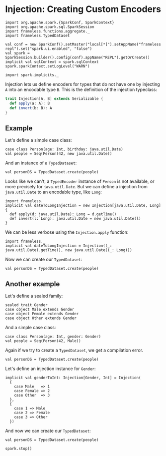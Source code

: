 # Injection: Creating Custom Encoders

```tut:invisible
import org.apache.spark.{SparkConf, SparkContext}
import org.apache.spark.sql.SparkSession
import frameless.functions.aggregate._
import frameless.TypedDataset

val conf = new SparkConf().setMaster("local[*]").setAppName("frameless repl").set("spark.ui.enabled", "false")
val spark = SparkSession.builder().config(conf).appName("REPL").getOrCreate()
implicit val sqlContext = spark.sqlContext
spark.sparkContext.setLogLevel("WARN")

import spark.implicits._
```
Injection lets us define encoders for types that do not have one by injecting `A` into an encodable type `B`.
This is the definition of the injection typeclass:
```scala
trait Injection[A, B] extends Serializable {
  def apply(a: A): B
  def invert(b: B): A
}
```

## Example

Let's define a simple case class:

```tut:book
case class Person(age: Int, birthday: java.util.Date)
val people = Seq(Person(42, new java.util.Date))
```

And an instance of a `TypedDataset`:

```tut:book:fail
val personDS = TypedDataset.create(people)
```

Looks like we can't, a `TypedEncoder` instance of `Person` is not available, or more precisely for `java.util.Date`.
But we can define a injection from `java.util.Date` to an encodable type, like `Long`:

```tut:book
import frameless._
implicit val dateToLongInjection = new Injection[java.util.Date, Long] {
  def apply(d: java.util.Date): Long = d.getTime()
  def invert(l: Long): java.util.Date = new java.util.Date(l)
}
```

We can be less verbose using the `Injection.apply` function:

```tut:book
import frameless._
implicit val dateToLongInjection = Injection((_: java.util.Date).getTime(), new java.util.Date((_: Long)))
```

Now we can create our `TypedDataset`:

```tut:book
val personDS = TypedDataset.create(people)
```

## Another example

Let's define a sealed family:

```tut:book
sealed trait Gender
case object Male extends Gender
case object Female extends Gender
case object Other extends Gender
```

And a simple case class:

```tut:book
case class Person(age: Int, gender: Gender)
val people = Seq(Person(42, Male))
```

Again if we try to create a `TypedDataset`, we get a compilation error.

```tut:book:fail
val personDS = TypedDataset.create(people)
```

Let's define an injection instance for `Gender`:

```tut:book
implicit val genderToInt: Injection[Gender, Int] = Injection(
  {
    case Male   => 1
    case Female => 2
    case Other  => 3
  },
  {
    case 1 => Male
    case 2 => Female
    case 3 => Other
  })
```

And now we can create our `TypedDataset`:

```tut:book
val personDS = TypedDataset.create(people)
```

```tut:invisible
spark.stop()
```
